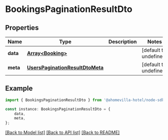 # BookingsPaginationResultDto


## Properties

Name | Type | Description | Notes
------------ | ------------- | ------------- | -------------
**data** | [**Array&lt;Booking&gt;**](Booking.md) |  | [default to undefined]
**meta** | [**UsersPaginationResultDtoMeta**](UsersPaginationResultDtoMeta.md) |  | [default to undefined]

## Example

```typescript
import { BookingsPaginationResultDto } from '@ahomevilla-hotel/node-sdk';

const instance: BookingsPaginationResultDto = {
    data,
    meta,
};
```

[[Back to Model list]](../README.md#documentation-for-models) [[Back to API list]](../README.md#documentation-for-api-endpoints) [[Back to README]](../README.md)
